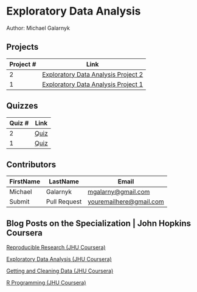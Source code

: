 # Exploratory Data Analysis
Author: Michael Galarnyk <br />

## Projects 

Project # | Link 
--- | --- 
2 |  [Exploratory Data Analysis Project 2](https://github.com/mGalarnyk/datasciencecoursera/blob/master/4_Exploratory_Data_Analysis/project2/project2.md)
1 |  [Exploratory Data Analysis Project 1](https://github.com/mGalarnyk/datasciencecoursera/blob/master/4_Exploratory_Data_Analysis/project1/README.md)

## Quizzes
Quiz # | Link 
--- | --- 
2 | [Quiz](https://github.com/mGalarnyk/datasciencecoursera/blob/master/4_Exploratory_Data_Analysis/quizzes/quiz2.md)
1 | [Quiz](https://github.com/mGalarnyk/datasciencecoursera/blob/master/4_Exploratory_Data_Analysis/quizzes/quiz1.md)

## Contributors
FirstName | LastName | Email
--- | --- | ---
Michael |  Galarnyk |  <mgalarny@gmail.com>
Submit |  Pull Request | <youremailhere@gmail.com>

## Blog Posts on the Specialization | John Hopkins Coursera

[Reproducible Research (JHU Coursera)](https://medium.com/@GalarnykMichael/reproducible-research-jhu-coursera-course-5-ad0188bfc53b "Review + data.table")

[Exploratory Data Analysis (JHU Coursera)](https://medium.com/@GalarnykMichael/exploratory-data-analysis-jhu-coursera-course-4-4a908e0d30d8#.xa8rl6ryj "Review + data.table")

[Getting and Cleaning Data (JHU Coursera)](https://medium.com/@GalarnykMichael/getting-and-cleaning-data-jhu-coursera-course-3-c3635747858b#.y93kqfa0u "Review + data.table")

[R Programming (JHU Coursera)](https://medium.com/@GalarnykMichael/in-progress-review-course-2-r-programming-jhu-coursera-ad27086d8438#.bzzr29fvo "Review + data.table")
